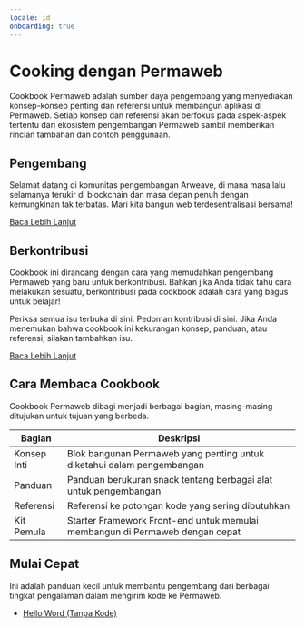 ```yaml
---
locale: id
onboarding: true
---
```


# Cooking dengan Permaweb

Cookbook Permaweb adalah sumber daya pengembang yang menyediakan konsep-konsep penting dan referensi untuk membangun aplikasi di Permaweb. Setiap konsep dan referensi akan berfokus pada aspek-aspek tertentu dari ekosistem pengembangan Permaweb sambil memberikan rincian tambahan dan contoh penggunaan.

## Pengembang

Selamat datang di komunitas pengembangan Arweave, di mana masa lalu selamanya terukir di blockchain dan masa depan penuh dengan kemungkinan tak terbatas. Mari kita bangun web terdesentralisasi bersama!

[Baca Lebih Lanjut](getting-started/welcome.md)

## Berkontribusi

Cookbook ini dirancang dengan cara yang memudahkan pengembang Permaweb yang baru untuk berkontribusi. Bahkan jika Anda tidak tahu cara melakukan sesuatu, berkontribusi pada cookbook adalah cara yang bagus untuk belajar!

Periksa semua isu terbuka di sini. Pedoman kontribusi di sini. Jika Anda menemukan bahwa cookbook ini kekurangan konsep, panduan, atau referensi, silakan tambahkan isu.

[Baca Lebih Lanjut](getting-started/contributing.md)

## Cara Membaca Cookbook

Cookbook Permaweb dibagi menjadi berbagai bagian, masing-masing ditujukan untuk tujuan yang berbeda.

| Bagian         | Deskripsi                                                                   |
| -------------  | --------------------------------------------------------------------------- |
| Konsep Inti    | Blok bangunan Permaweb yang penting untuk diketahui dalam pengembangan      |
| Panduan        | Panduan berukuran snack tentang berbagai alat untuk pengembangan            |
| Referensi      | Referensi ke potongan kode yang sering dibutuhkan                           |
| Kit Pemula     | Starter Framework Front-end untuk memulai membangun di Permaweb dengan cepat |

## Mulai Cepat

Ini adalah panduan kecil untuk membantu pengembang dari berbagai tingkat pengalaman dalam mengirim kode ke Permaweb.

- [Hello Word (Tanpa Kode)](getting-started/quick-starts/hw-no-code.md)